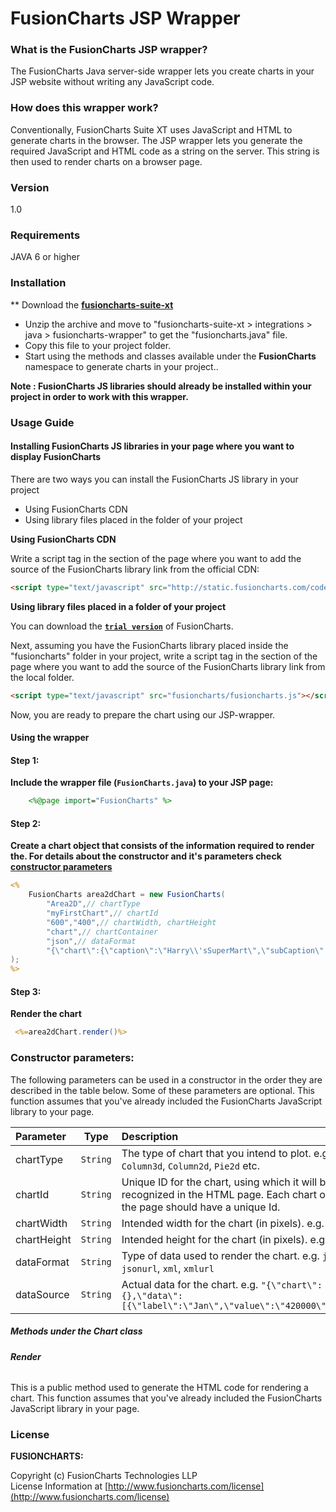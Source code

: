 # FusionCharts JSP Wrapper

### What is the FusionCharts JSP wrapper?

The FusionCharts Java server-side wrapper lets you create charts in your JSP website without writing any JavaScript code.

### How does this wrapper work?
Conventionally, FusionCharts Suite XT uses JavaScript and HTML to generate charts in the browser. The JSP wrapper lets you generate the required JavaScript and HTML code as a string on the server. This string is then used to render charts on a browser page.

### Version
1.0

### Requirements
JAVA 6 or higher

### Installation
 ** Download the **[fusioncharts-suite-xt](http://www.fusioncharts.com/)**
 * Unzip the archive and move to "fusioncharts-suite-xt > integrations > java > fusioncharts-wrapper" to get the "fusioncharts.java" file.
 * Copy this file to your project folder.
 * Start using the methods and classes available under the **FusionCharts** namespace to generate charts in your project.. 
 
**Note : FusionCharts JS libraries should already be installed within your project in order to work with this wrapper.**

### Usage Guide

#### Installing FusionCharts JS libraries in your page where you want to display FusionCharts
There are two ways you can install the FusionCharts JS library in your project
* Using FusionCharts CDN
* Using library files placed in the folder of your project

**Using FusionCharts CDN**

Write a script tag in the <head> section of the page where you want to add the source of the FusionCharts library link from the official CDN:
```html
<script type="text/javascript" src="http://static.fusioncharts.com/code/latest/fusioncharts.js"></script>
```
**Using library files placed in a folder of your project**

You can download the **[`trial version`](http://www.fusioncharts.com/download/)** of FusionCharts.

Next, assuming you have the FusionCharts library placed inside the "fusioncharts" folder in your project, write a script tag in the <head> section of the page where you want to add the source of the FusionCharts library link from the local folder.
```html
<script type="text/javascript" src="fusioncharts/fusioncharts.js"></script>
```
Now, you are ready to prepare the chart using our JSP-wrapper.
#### Using the wrapper
#### Step 1:
**Include the wrapper file (`FusionCharts.java`) to your JSP page:**
```JSP
    <%@page import="FusionCharts" %>
```
#### Step 2:
**Create a chart object that consists of the information required to render the. For details about the constructor and it's parameters check [constructor parameters](#constructor-parameters)**
```JSP
<%
    FusionCharts area2dChart = new FusionCharts(
        "Area2D",// chartType
        "myFirstChart",// chartId
        "600","400",// chartWidth, chartHeight
        "chart",// chartContainer
        "json",// dataFormat
        "{\"chart\":{\"caption\":\"Harry\\'sSuperMart\",\"subCaption\":\"Top 5 stores in last month by revenue\",\"numberPrefix\":\"$\",\"theme\":\"ocean\"},\"data\":[{\"label\":\"Bakersfield Central\",\"value\":\"880000\"},{\"label\":\"Garden Grooveharbour\",\"value\":\"730000\"},{\"label\":\"Los Angeles Topanga\",\"value\":\"590000\"},{\"label\":\"Compton-Rancho Dom\",\"value\":\"520000\"},{\"label\":\"Daly City Serramonte\",\"value\":\"330000\"}]}"
);
%>
```

#### Step 3:
**Render the chart**
```JSP
 <%=area2dChart.render()%>
```

### **Constructor parameters:**
The following parameters can be used in a constructor in the order they are described in the table below. Some of these parameters are optional. This function assumes that you've already included the FusionCharts JavaScript library to your page.

| Parameter | Type | Description |
|:-------|:----------:| :------|
| chartType | `String` | The type of chart that you intend to plot. e.g. `Column3d`, `Column2d`, `Pie2d` etc.|
|chartId | `String` | Unique ID for the chart, using which it will be recognized in the HTML page. Each chart on the page should have a unique Id.|
|chartWidth | `String` | Intended width for the chart (in pixels). e.g. `400`|
|chartHeight | `String` | Intended height for the chart (in pixels). e.g. `300`|
|dataFormat | `String` | Type of data used to render the chart. e.g. `json`, `jsonurl`, `xml`, `xmlurl`|
|dataSource | `String` | Actual data for the chart. e.g. `"{\"chart\":{},\"data\":[{\"label\":\"Jan\",\"value\":\"420000\"}]}"`|

##### Methods under the Chart class
###### **Render**
This is a public method used to generate the HTML code for rendering a chart. This function assumes that you've already included the FusionCharts JavaScript library in your page.


### License

**FUSIONCHARTS:**

Copyright (c) FusionCharts Technologies LLP  
License Information at [http://www.fusioncharts.com/license](http://www.fusioncharts.com/license)


